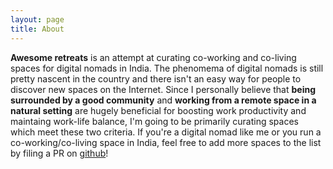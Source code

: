 ```yaml
---
layout: page
title: About
---
```


__Awesome retreats__ is an attempt at curating co-working and co-living spaces for digital nomads in India. The phenomema of digital nomads is still pretty nascent in the country and there isn't an easy way for people to discover new spaces on the Internet. Since I personally believe that __being surrounded by a good community__ and __working from a remote space in a natural setting__ are hugely beneficial for boosting work productivity and maintaing work-life balance, I'm going to be primarily curating spaces which meet these two criteria. If you're a digital nomad like me or you run a co-working/co-living space in India, feel free to add more spaces to the list by filing a PR on [github](https://github.com/mb-14/awesome-retreats)!